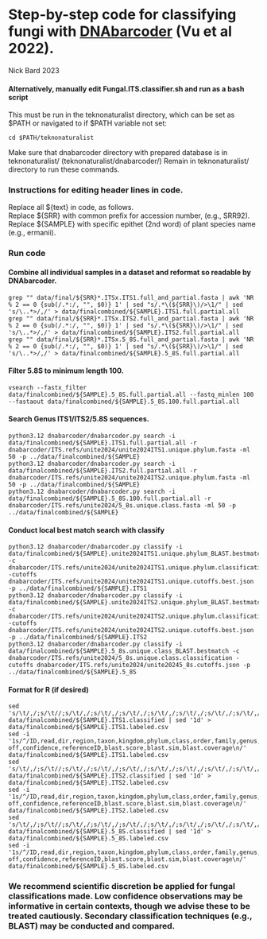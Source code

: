 # Step-by-step code for classifying fungi with [DNAbarcoder](https://github.com/vuthuyduong/dnabarcoder) (Vu et al 2022). <br>
Nick Bard 2023

#### Alternatively, manually edit Fungal.ITS.classifier.sh and run as a bash script

This must be run in the teknonaturalist directory, which can be set as $PATH or navigated to if $PATH variable not set:
```
cd $PATH/teknonaturalist
```

Make sure that dnabarcoder directory with prepared database is in teknonaturalist/ (teknonaturalist/dnabarcoder/)
Remain in teknonaturalist/ directory to run these commands.

### Instructions for editing header lines in code.
Replace all ${text} in code, as follows.<br>
Replace ${SRR} with common prefix for accession number, (e.g., SRR92).<br>
Replace ${SAMPLE} with specific epithet (2nd word) of plant species name (e.g., ermanii).<br>

### Run code <br>
#### Combine all individual samples in a dataset and reformat so readable by DNAbarcoder.
```
grep "" data/final/${SRR}*.ITSx.ITS1.full_and_partial.fasta | awk 'NR % 2 == 0 {sub(/.*:/, "", $0)} 1' | sed "s/.*\(${SRR}\)/>\1/" | sed 's/\..*>/,/' > data/finalcombined/${SAMPLE}.ITS1.full.partial.all
grep "" data/final/${SRR}*.ITSx.ITS2.full_and_partial.fasta | awk 'NR % 2 == 0 {sub(/.*:/, "", $0)} 1' | sed "s/.*\(${SRR}\)/>\1/" | sed 's/\..*>/,/' > data/finalcombined/${SAMPLE}.ITS2.full.partial.all
grep "" data/final/${SRR}*.ITSx.5_8S.full_and_partial.fasta | awk 'NR % 2 == 0 {sub(/.*:/, "", $0)} 1' | sed "s/.*\(${SRR}\)/>\1/" | sed 's/\..*>/,/' > data/finalcombined/${SAMPLE}.5_8S.full.partial.all
```

#### Filter 5.8S to minimum length 100.
```
vsearch --fastx_filter data/finalcombined/${SAMPLE}.5_8S.full.partial.all --fastq_minlen 100 --fastaout data/finalcombined/${SAMPLE}.5_8S.100.full.partial.all
```

#### Search Genus ITS1/ITS2/5.8S sequences.
```
python3.12 dnabarcoder/dnabarcoder.py search -i data/finalcombined/${SAMPLE}.ITS1.full.partial.all -r dnabarcoder/ITS.refs/unite2024/unite2024ITS1.unique.phylum.fasta -ml 50 -p ../data/finalcombined/${SAMPLE}
python3.12 dnabarcoder/dnabarcoder.py search -i data/finalcombined/${SAMPLE}.ITS2.full.partial.all -r dnabarcoder/ITS.refs/unite2024/unite2024ITS2.unique.phylum.fasta -ml 50 -p ../data/finalcombined/${SAMPLE}
python3.12 dnabarcoder/dnabarcoder.py search -i data/finalcombined/${SAMPLE}.5_8S.100.full.partial.all -r dnabarcoder/ITS.refs/unite2024/5_8s.unique.class.fasta -ml 50 -p ../data/finalcombined/${SAMPLE}
```
#### Conduct local best match search with classify
```
python3.12 dnabarcoder/dnabarcoder.py classify -i data/finalcombined/${SAMPLE}.unite2024ITS1.unique.phylum_BLAST.bestmatch -c dnabarcoder/ITS.refs/unite2024/unite2024ITS1.unique.phylum.classification -cutoffs dnabarcoder/ITS.refs/unite2024/unite2024ITS1.unique.cutoffs.best.json -p ../data/finalcombined/${SAMPLE}.ITS1
python3.12 dnabarcoder/dnabarcoder.py classify -i data/finalcombined/${SAMPLE}.unite2024ITS2.unique.phylum_BLAST.bestmatch -c dnabarcoder/ITS.refs/unite2024/unite2024ITS2.unique.phylum.classification -cutoffs dnabarcoder/ITS.refs/unite2024/unite2024ITS2.unique.cutoffs.best.json -p ../data/finalcombined/${SAMPLE}.ITS2
python3.12 dnabarcoder/dnabarcoder.py classify -i data/finalcombined/${SAMPLE}.5_8s.unique.class_BLAST.bestmatch -c dnabarcoder/ITS.refs/unite2024/5_8s.unique.class.classification -cutoffs dnabarcoder/ITS.refs/unite2024/unite20245_8s.cutoffs.json -p ../data/finalcombined/${SAMPLE}.5_8S
```
#### Format for R (if desired)
```
sed 's/\t/,/;s/\t//;s/\t/,/;s/\t/,/;s/\t/,/;s/\t/,/;s/\t/,/;s/\t/,/;s/\t/,/;s/\t/,/;s/.__//;s/;.__/,/;s/;.__/,/;s/;.__/,/;s/;.__/,/;s/;.__/,/;s/;.__/,/;s/|/,/;s/|/,/' data/finalcombined/${SAMPLE}.ITS1.classified | sed '1d' > data/finalcombined/${SAMPLE}.ITS1.labeled.csv
sed -i '1s/^/ID,read,dir,region,taxon,kingdom,phylum,class,order,family,genus,species,rank,cut-off,confidence,referenceID,blast.score,blast.sim,blast.coverage\n/' data/finalcombined/${SAMPLE}.ITS1.labeled.csv
sed 's/\t/,/;s/\t//;s/\t/,/;s/\t/,/;s/\t/,/;s/\t/,/;s/\t/,/;s/\t/,/;s/\t/,/;s/\t/,/;s/.__//;s/;.__/,/;s/;.__/,/;s/;.__/,/;s/;.__/,/;s/;.__/,/;s/;.__/,/;s/|/,/;s/|/,/' data/finalcombined/${SAMPLE}.ITS2.classified | sed '1d' > data/finalcombined/${SAMPLE}.ITS2.labeled.csv
sed -i '1s/^/ID,read,dir,region,taxon,kingdom,phylum,class,order,family,genus,species,rank,cut-off,confidence,referenceID,blast.score,blast.sim,blast.coverage\n/' data/finalcombined/${SAMPLE}.ITS2.labeled.csv
sed 's/\t/,/;s/\t//;s/\t/,/;s/\t/,/;s/\t/,/;s/\t/,/;s/\t/,/;s/\t/,/;s/\t/,/;s/\t/,/;s/.__//;s/;.__/,/;s/;.__/,/;s/;.__/,/;s/;.__/,/;s/;.__/,/;s/;.__/,/;s/|/,/;s/|/,/' data/finalcombined/${SAMPLE}.5_8S.classified | sed '1d' > data/finalcombined/${SAMPLE}.5_8S.labeled.csv
sed -i '1s/^/ID,read,dir,region,taxon,kingdom,phylum,class,order,family,genus,species,rank,cut-off,confidence,referenceID,blast.score,blast.sim,blast.coverage\n/' data/finalcombined/${SAMPLE}.5_8S.labeled.csv
```

### We recommend scientific discretion be applied for fungal classifications made. Low confidence observations may be informative in certain contexts, though we advise these to be treated cautiously. Secondary classification techniques (e.g., BLAST) may be conducted and compared.
